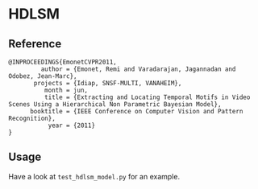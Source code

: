 # HDLSM

## Reference

```
@INPROCEEDINGS{EmonetCVPR2011,
         author = {Emonet, Remi and Varadarajan, Jagannadan and Odobez, Jean-Marc},
       projects = {Idiap, SNSF-MULTI, VANAHEIM},
          month = jun,
          title = {Extracting and Locating Temporal Motifs in Video Scenes Using a Hierarchical Non Parametric Bayesian Model},
      booktitle = {IEEE Conference on Computer Vision and Pattern Recognition},
           year = {2011}
}
```

## Usage

Have a look at `test_hdlsm_model.py` for an example.